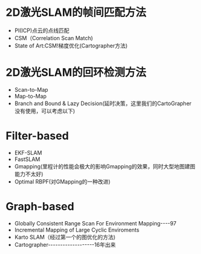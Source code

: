 # 2D激光SLAM的帧间匹配方法
* PI(ICP)点云的点线匹配
* CSM（Correlation Scan Match)
* State of Art:CSM!梯度优化(Cartographer方法)

# 2D激光SLAM的回环检测方法
* Scan-to-Map
* Map-to-Map
* Branch and Bound & Lazy Decision(延时决策，这里我们的CartoGrapher没有使用，可以考虑以下)


# Filter-based
* EKF-SLAM
* FastSLAM
* Gmapping(里程计的性能会极大的影响Gmapping的效果，同时大型地图建图能力不太好)
* Optimal RBPF(对GMapping的一种改进)
  
# Graph-based
* Globally Consistent Range Scan For Environment Mapping----97
* Incremental Mapping of Large Cyclic Enviroments
* Karto SLAM（经过第一个的图优化的方法)
* Cartographer-------------------16年出来